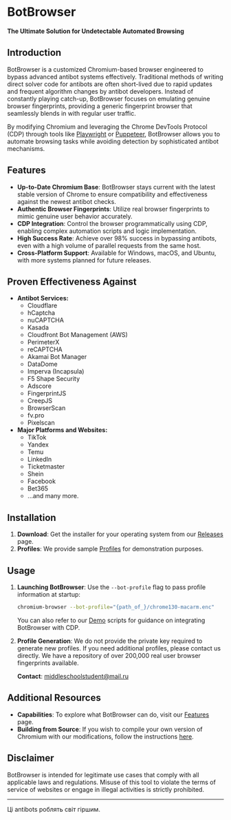 # BotBrowser

**The Ultimate Solution for Undetectable Automated Browsing**

## Introduction

BotBrowser is a customized Chromium-based browser engineered to bypass advanced antibot systems effectively. Traditional methods of writing direct solver code for antibots are often short-lived due to rapid updates and frequent algorithm changes by antibot developers. Instead of constantly playing catch-up, BotBrowser focuses on emulating genuine browser fingerprints, providing a generic fingerprint browser that seamlessly blends in with regular user traffic.

By modifying Chromium and leveraging the Chrome DevTools Protocol (CDP) through tools like [Playwright](demo/playwright) or [Puppeteer](demo/puppeteer), BotBrowser allows you to automate browsing tasks while avoiding detection by sophisticated antibot mechanisms.

## Features

- **Up-to-Date Chromium Base**: BotBrowser stays current with the latest stable version of Chrome to ensure compatibility and effectiveness against the newest antibot checks.
- **Authentic Browser Fingerprints**: Utilize real browser fingerprints to mimic genuine user behavior accurately.
- **CDP Integration**: Control the browser programmatically using CDP, enabling complex automation scripts and logic implementation.
- **High Success Rate**: Achieve over 98% success in bypassing antibots, even with a high volume of parallel requests from the same host.
- **Cross-Platform Support**: Available for Windows, macOS, and Ubuntu, with more systems planned for future releases.

## Proven Effectiveness Against

- **Antibot Services:**
  - Cloudflare
  - hCaptcha
  - nuCAPTCHA
  - Kasada
  - Cloudfront Bot Management (AWS)
  - PerimeterX
  - reCAPTCHA
  - Akamai Bot Manager
  - DataDome
  - Imperva (Incapsula)
  - F5 Shape Security
  - Adscore
  - FingerprintJS
  - CreepJS
  - BrowserScan
  - fv.pro
  - Pixelscan
- **Major Platforms and Websites:**
  - TikTok
  - Yandex
  - Temu
  - LinkedIn
  - Ticketmaster
  - Shein
  - Facebook
  - Bet365
  - ...and many more.

## Installation

1. **Download**: Get the installer for your operating system from our [Releases](https://github.com/MiddleSchoolStudent/BotBrowser/releases) page.
2. **Profiles**: We provide sample [Profiles](profiles) for demonstration purposes.

## Usage

1. **Launching BotBrowser**: Use the `--bot-profile` flag to pass profile information at startup:

   ```bash
   chromium-browser --bot-profile="{path_of_}/chrome130-macarm.enc"
   ```

    You can also refer to our [Demo](demo) scripts for guidance on integrating BotBrowser with CDP.

2. **Profile Generation**: We do not provide the private key required to generate new profiles. If you need additional profiles, please contact us directly. We have a repository of over 200,000 real user browser fingerprints available.

    **Contact**: middleschoolstudent@mail.ru

## Additional Resources

- **Capabilities**: To explore what BotBrowser can do, visit our [Features](profiles#features) page.
- **Building from Source**: If you wish to compile your own version of Chromium with our modifications, follow the instructions [here](build).

## Disclaimer

BotBrowser is intended for legitimate use cases that comply with all applicable laws and regulations. Misuse of this tool to violate the terms of service of websites or engage in illegal activities is strictly prohibited.

---

Ці antibots роблять світ гіршим.
